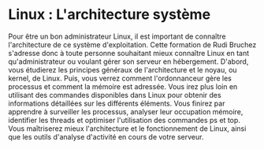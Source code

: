 # Linux : L'architecture système
Pour être un bon administrateur Linux, il est important de connaître l'architecture de ce système d'exploitation. Cette formation de Rudi Bruchez s'adresse donc à toute personne souhaitant mieux connaître Linux en tant qu'administrateur ou voulant gérer son serveur en hébergement. D'abord, vous étudierez les principes généraux de l'architecture et le noyau, ou kernel, de Linux. Puis, vous verrez comment l'ordonnanceur gère les processus et comment la mémoire est adressée. Vous irez plus loin en utilisant des commandes disponibles dans Linux pour obtenir des informations détaillées sur les différents éléments. Vous finirez par apprendre à surveiller les processus, analyser leur occupation mémoire, identifier les threads et optimiser l'utilisation des commandes ps et top. Vous maîtriserez mieux l'architecture et le fonctionnement de Linux, ainsi que les outils d'analyse d'activité en cours de votre serveur.